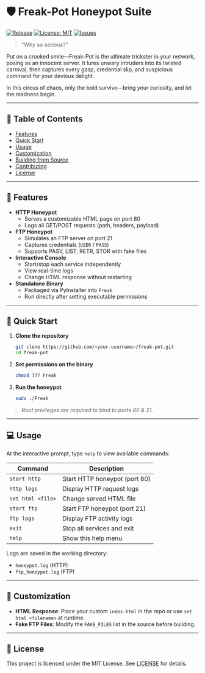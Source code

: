 # 🛡️ Freak-Pot Honeypot Suite


[![Release](https://img.shields.io/github/v/release/<your-username>/freak-pot)](https://github.com/<your-username>/freak-pot/releases)  [![License: MIT](https://img.shields.io/badge/License-MIT-yellow.svg)](LICENSE)  [![Issues](https://img.shields.io/github/issues/<your-username>/freak-pot)](https://github.com/<your-username>/freak-pot/issues)

> "Why so serious?"

Put on a crooked smile—Freak-Pot is the ultimate trickster in your network, posing as an innocent server.
It lures unwary intruders into its twisted carnival, then captures every gasp, credential slip, and suspicious command for your devious delight.

In this circus of chaos, only the bold survive—bring your curiosity, and let the madness begin.

---

## 📖 Table of Contents

- [Features](#features)
- [Quick Start](#quick-start)
- [Usage](#usage)
- [Customization](#customization)
- [Building from Source](#building-from-source)
- [Contributing](#contributing)
- [License](#license)

---

## 🎯 Features

- **HTTP Honeypot**
  - Serves a customizable HTML page on port 80
  - Logs all GET/POST requests (path, headers, payload)
- **FTP Honeypot**
  - Simulates an FTP server on port 21
  - Captures credentials (`USER` / `PASS`)
  - Supports PASV, LIST, RETR, STOR with fake files
- **Interactive Console**
  - Start/stop each service independently
  - View real-time logs
  - Change HTML response without restarting
- **Standalone Binary**
  - Packaged via PyInstaller into `Freak`
  - Run directly after setting executable permissions

---

## 🚀 Quick Start

1. **Clone the repository**
   ```bash
   git clone https://github.com/<your-username>/freak-pot.git
   cd freak-pot
   ```
2. **Set permissions on the binary**
   ```bash
   chmod 777 Freak
   ```
3. **Run the honeypot**
   ```bash
   sudo ./Freak
   ```

> _Root privileges are required to bind to ports 80 & 21._

---

## 💻 Usage

At the interactive prompt, type `help` to view available commands:

| Command            | Description                           |
|--------------------|---------------------------------------|
| `start http`       | Start HTTP honeypot (port 80)         |
| `http logs`        | Display HTTP request logs             |
| `set html <file>`  | Change served HTML file               |
| `start ftp`        | Start FTP honeypot (port 21)          |
| `ftp logs`         | Display FTP activity logs             |
| `exit`             | Stop all services and exit            |
| `help`             | Show this help menu                   |

Logs are saved in the working directory:
- `honeypot.log`    (HTTP)
- `ftp_honeypot.log` (FTP)

---

## 🎨 Customization

- **HTML Response**: Place your custom `index.html` in the repo or use `set html <filename>` at runtime.
- **Fake FTP Files**: Modify the `FAKE_FILES` list in the source before building.

---

## 📜 License

This project is licensed under the MIT License. See [LICENSE](LICENSE) for details.

